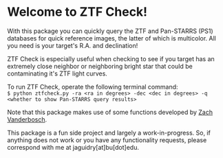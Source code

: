 # Welcome to ZTF Check!

With this package you can quickly query the ZTF and Pan-STARRS (PS1) databases for quick reference images, the latter of which is multicolor. All you need is your target's R.A. and declination!

ZTF Check is especially useful when checking to see if you target has an extremely close neighbor or neighboring bright star that could be contaminating it's ZTF light curves.

To run ZTF Check, operate the following terminal command:   
```$ python ztfcheck.py -ra <ra in degrees> -dec <dec in degrees> -q <whether to show Pan-STARRS query results>```

Note that this package makes use of some functions developed by [Zach Vanderbosch](https://github.com/zvanderbosch).

This package is a fun side project and largely a work-in-progress. So, if anything does not work or you have any functionality requests, please correspond with me at jaguidry[at]bu[dot]edu.

